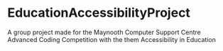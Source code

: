 # EducationAccessibilityProject
A group project made for the Maynooth Computer Support Centre Advanced Coding Competition with the them Accessibility in Education
